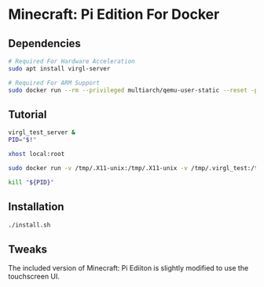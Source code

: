 # Minecraft: Pi Edition For Docker

## Dependencies
```sh
# Required For Hardware Acceleration
sudo apt install virgl-server

# Required For ARM Support
sudo docker run --rm --privileged multiarch/qemu-user-static --reset -p yes
```

## Tutorial
```sh
virgl_test_server &
PID="$!"

xhost local:root

sudo docker run -v /tmp/.X11-unix:/tmp/.X11-unix -v /tmp/.virgl_test:/tmp/.virgl_test -v ~/.minecraft-pi:/root/.minecraft --network host -e DISPLAY=unix${DISPLAY} thebrokenrail/minecraft-pi

kill "${PID}"
```

## Installation
```sh
./install.sh
```

## Tweaks
The included version of Minecraft: Pi Ediiton is slightly modified to use the touchscreen UI.
